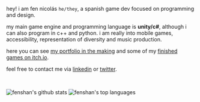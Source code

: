 hey! i am fen nicolás `he/they`, a spanish game dev focused on programming and design. 

my main game engine and programming language is **unity/c#**, although i can also program in c++ and python. i am really into mobile games, accessibility, representation of diversity and music production.

here you can see [my portfolio in the making](https://fenshan.dev) and some of my [finished games on itch.io](https://fenshan.itch.io).

feel free to contact me via [linkedin](https://www.linkedin.com/in/fenshan/) or [twitter](https://twitter.com/fenshan_).

</br>

![fenshan's github stats](https://github-readme-stats.vercel.app/api?username=fenshan&count_private=true&theme=radical&show_icons=true&include_all_commits=true&hide=prs) 
![fenshan's top languages](https://github-readme-stats.vercel.app/api/top-langs/?username=fenshan&layout=compact&theme=radical&hide=asp.net)

<!--

![GitHub Logo](/images/logo.png)
snail logo?

-->
